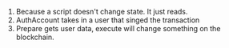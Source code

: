 1. Because a script doesn't change state. It just reads.
2. AuthAccount takes in a user that singed the transaction
3. Prepare gets user data, execute will change something on the blockchain.
